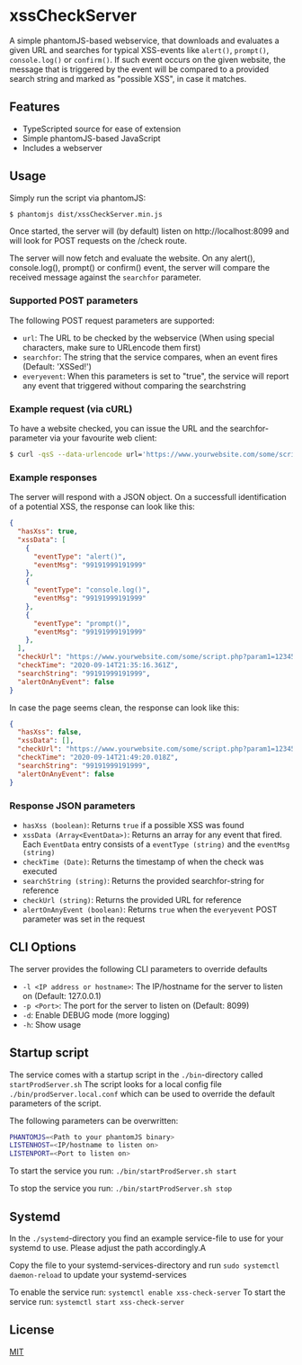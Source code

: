 # xssCheckServer
A simple phantomJS-based webservice, that downloads and evaluates a given URL and searches for typical XSS-events like ```alert()```, ```prompt()```, ```console.log()``` or ```confirm()```. If such event occurs on the given website, the message that is triggered by the event will be compared to a provided search string and marked as "possible XSS", in case it matches.


## Features
- TypeScripted source for ease of extension
- Simple phantomJS-based JavaScript
- Includes a webserver

## Usage
Simply run the script via phantomJS:
```sh
$ phantomjs dist/xssCheckServer.min.js
```

Once started, the server will (by default) listen on http://localhost:8099 and will look for POST requests on the /check route.

The server will now fetch and evaluate the website. On any alert(), console.log(), prompt() or confirm() event, the server will compare the received message against the ```searchfor``` parameter.

### Supported POST parameters
The following POST request parameters are supported:

- ```url```: The URL to be checked by the webservice (When using special characters, make sure to URLencode them first)
- ```searchfor```: The string that the service compares, when an event fires (Default: 'XSSed!')
- ```everyevent```: When this parameters is set to "true", the service will report any event that triggered without comparing the searchstring

### Example request (via cURL)
To have a website checked, you can issue the URL and the searchfor-parameter via your favourite web client:
```sh
$ curl -qsS --data-urlencode url='https://www.yourwebsite.com/some/script.php?param1=12345&cfg=/ihackyou\%22};alert(99191999191999);/*' -d searchfor='99191999191999' http://localhost:8099/check
```

### Example responses
The server will respond with a JSON object. On a successfull identification of a potential XSS, the response can look like this:
```json
{
  "hasXss": true,
  "xssData": [
    {
      "eventType": "alert()",
      "eventMsg": "99191999191999"
    },
    {
      "eventType": "console.log()",
      "eventMsg": "99191999191999"
    },
    {
      "eventType": "prompt()",
      "eventMsg": "99191999191999"
    },
  ],
  "checkUrl": "https://www.yourwebsite.com/some/script.php?param1=12345&cfg=/ihackyou\\%22};alert(99191999191999);/*",
  "checkTime": "2020-09-14T21:35:16.361Z",
  "searchString": "99191999191999",
  "alertOnAnyEvent": false
}
```

In case the page seems clean, the response can look like this:
```json
{
  "hasXss": false,
  "xssData": [],
  "checkUrl": "https://www.yourwebsite.com/some/script.php?param1=12345&cfg=/ihackyou\\%22};alert(99191999191999);/*",
  "checkTime": "2020-09-14T21:49:20.018Z",
  "searchString": "99191999191999",
  "alertOnAnyEvent": false
}
```

### Response JSON parameters
- ```hasXss (boolean)```: Returns ```true``` if a possible XSS was found
- ```xssData (Array<EventData>)```: Returns an array for any event that fired. Each ```EventData``` entry consists of a ```eventType (string)``` and the ```eventMsg (string)```
- ```checkTime (Date)```: Returns the timestamp of when the check was executed
- ```searchString (string)```: Returns the provided searchfor-string for reference
- ```checkUrl (string)```: Returns the provided URL for reference
- ```alertOnAnyEvent (boolean)```: Returns ```true``` when the ```everyevent``` POST parameter was set in the request

## CLI Options
The server provides the following CLI parameters to override defaults

- ```-l <IP address or hostname>```: The IP/hostname for the server to listen on (Default: 127.0.0.1)
- ```-p <Port>```: The port for the server to listen on (Default: 8099)
- ```-d```: Enable DEBUG mode (more logging)
- ```-h```: Show usage

## Startup script
The service comes with a startup script in the ```./bin```-directory called ```startProdServer.sh```
The script looks for a local config file ```./bin/prodServer.local.conf``` which can be used to override the default parameters of the script.

The following parameters can be overwritten:
```sh
PHANTOMJS=<Path to your phantomJS binary>
LISTENHOST=<IP/hostname to listen on>
LISTENPORT=<Port to listen on>
```

To start the service you run: ```./bin/startProdServer.sh start```

To stop the service you run: ```./bin/startProdServer.sh stop```

## Systemd
In the ```./systemd```-directory you find an example service-file to use for your systemd to use. Please adjust the path accordingly.A

Copy the file to your systemd-services-directory and run ```sudo systemctl daemon-reload``` to update your systemd-services

To enable the service run: ```systemctl enable xss-check-server```
To start the service run: ```systemctl start xss-check-server```


## License
[MIT](./LICENSE)
